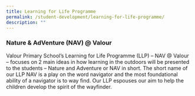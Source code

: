 ```yaml
---
title: Learning for Life Programme
permalink: /student-development/learning-for-life-programme/
description: ""
---
```

### Nature & AdVenture (NAV) @ Valour

Valour Primary School’s Learning for Life Programme (LLP) – NAV @ Valour – focuses on 2 main ideas in how learning in the outdoors will be presented to the students – Nature and Adventure or NAV in short.
The short name of our LLP NAV is a play on the word navigator and the most foundational ability of a navigator is to way find. Our LLP espouses our aim to help the children develop the spirit of the wayfinder.


